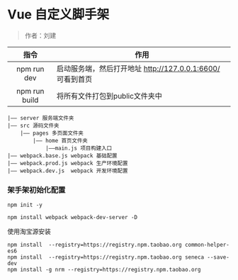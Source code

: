 # Vue 自定义脚手架
> 作者：刘建

| 指令 | 作用|  
| :----:  | -------- |
| npm run dev | 启动服务端，然后打开地址 http://127.0.0.1:6600/ 可看到首页 |
| npm run build | 将所有文件打包到public文件夹中 |

```
|—— server 服务端文件夹
|—— src 源码文件夹
	|—— pages 多页面文件夹
		|—— home 首页文件夹
			|——main.js 项目构建入口
|—— webpack.base.js webpack 基础配置
|—— webpack.prod.js webpack 生产环境配置
|—— webpack.dev.js 	webpack 开发环境配置
```

### 架手架初始化配置

```
npm init -y

npm install webpack webpack-dev-server -D
```

使用淘宝源安装

```
npm install  --registry=https://registry.npm.taobao.org common-helper-es6
npm install  --registry=https://registry.npm.taobao.org seneca --save-dev
npm install -g nrm --registry=https://registry.npm.taobao.org
```
